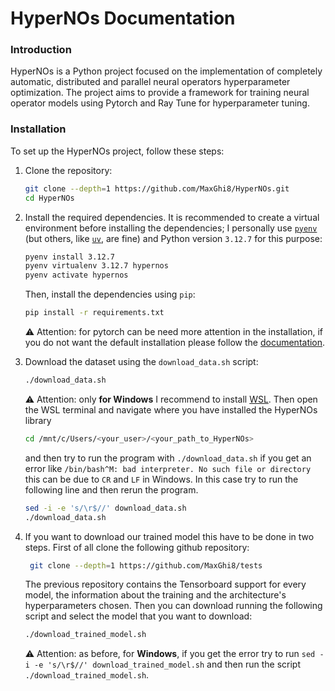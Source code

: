# HyperNOs Documentation

### Introduction
HyperNOs is a Python project focused on the implementation of completely automatic, distributed and parallel neural operators hyperparameter optimization. The project aims to provide a framework for training neural operator models using Pytorch and Ray Tune for hyperparameter tuning.

### Installation
To set up the HyperNOs project, follow these steps:
1. Clone the repository:
   ```bash
   git clone --depth=1 https://github.com/MaxGhi8/HyperNOs.git
   cd HyperNOs
   ```
2. Install the required dependencies. It is recommended to create a virtual environment before installing the dependencies; I personally use [`pyenv`](https://github.com/pyenv/pyenv?tab=readme-ov-file#installation) (but others, like [`uv`](https://docs.astral.sh/uv/), are fine) and Python version `3.12.7` for this purpose:
    ```bash
    pyenv install 3.12.7
    pyenv virtualenv 3.12.7 hypernos
    pyenv activate hypernos
    ```
    Then, install the dependencies using `pip`:
   ```bash
   pip install -r requirements.txt
    ```
   ⚠️ Attention: for pytorch can be need more attention in the installation, if you do not want the default installation please follow the [documentation](https://pytorch.org/get-started/locally/).

3. Download the dataset using the `download_data.sh` script:
   ```bash
   ./download_data.sh
   ```
   ⚠️ Attention: only **for Windows** I recommend to install [WSL](https://ubuntu.com/desktop/wsl). Then open the WSL terminal and navigate where you have installed the HyperNOs library
   ```bash
   cd /mnt/c/Users/<your_user>/<your_path_to_HyperNOs>
   ```
   and then try to run the program with `./download_data.sh` if you get an error like `/bin/bash^M: bad interpreter. No such file or directory` this can be due to `CR` and `LF` in Windows. In this case try to run the following line and then rerun the program.
   ```bash
   sed -i -e 's/\r$//' download_data.sh
   ./download_data.sh
   ```

4. If you want to download our trained model this have to be done in two steps. First of all clone the following github repository:
   ```bash
    git clone --depth=1 https://github.com/MaxGhi8/tests
   ```
   The previous repository contains the Tensorboard support for every model, the information about the training and the architecture's hyperparameters chosen. Then you can download running the following script and select the model that you want to download:
   ```bash
   ./download_trained_model.sh
   ```
   ⚠️ Attention: as before, for **Windows**, if you get the error try to run `sed -i -e 's/\r$//' download_trained_model.sh` and then run the script `./download_trained_model.sh`.

